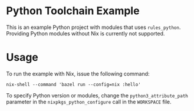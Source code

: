 Python Toolchain Example
========================

This is an example Python project with modules that uses `rules_python`. Providing Python modules without Nix is currently not supported.

# Usage

To run the example with Nix, issue the following command:
```
nix-shell --command 'bazel run --config=nix :hello'
```

To specify Python version or modules, change the `python3_attribute_path` parameter in the `nixpkgs_python_configure` call in the `WORKSPACE` file.

